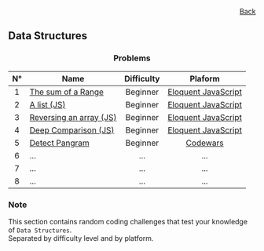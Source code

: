<p align="right">
  <a href="/README.md">Back</a>
</p>

<h2>Data Structures</h2>

<h3 align="center">Problems</h3>

<div align="center">

| N° | Name	| Difficulty | Plaform |
|:---: |---	|:---:	|:---:	|
| 1 | [The sum of a Range](./the-sum-of-a-range/)	| Beginner | [Eloquent JavaScript](https://eloquentjavascript.net/code/#4.1)	|
| 2 | [A list (JS)](./a-list/)	| Beginner | [Eloquent JavaScript](https://eloquentjavascript.net/code/#4.3) |
| 3 | [Reversing an array (JS)](./reversing-an-array/) | Beginner | [Eloquent JavaScript](https://eloquentjavascript.net/code/#4.2) |
| 4 | [Deep Comparison (JS)](./deep-comparison/) | Beginner | [Eloquent JavaScript](https://eloquentjavascript.net/code/#4.4) |
| 5 | [Detect Pangram](./detect-pangram/) | Beginner | [Codewars](https://www.codewars.com/kata/545cedaa9943f7fe7b000048) |
| 6 | ... | ... | ... |
| 7 | ... | ... | ... |
| 8 | ... | ... | ... |

</div>

<h3>Note</h3>

<p>
  This section contains random coding challenges that test your knowledge of <code>Data Structures</code>.<br> Separated by difficulty level and by platform.
</p>
